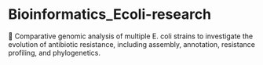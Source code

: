 # Bioinformatics_Ecoli-research
🧬 Comparative genomic analysis of multiple E. coli strains to investigate the evolution of antibiotic resistance, including assembly, annotation, resistance profiling, and phylogenetics.
